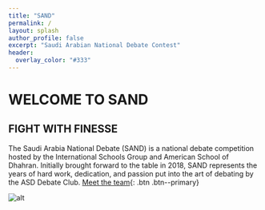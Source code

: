 ```yaml
---
title: "SAND"
permalink: /
layout: splash
author_profile: false
excerpt: "Saudi Arabian National Debate Contest"
header:
  overlay_color: "#333"
---
```


# WELCOME TO SAND

## FIGHT WITH FINESSE

The Saudi Arabia National Debate (SAND) is a national debate competition hosted by the International Schools Group and American School of Dhahran. Initially brought forward to the table in 2018, SAND represents the years of hard work, dedication, and passion put into the art of debating by the ASD Debate Club.
[Meet the team](#link){: .btn .btn--primary}

![alt](C:\Users\rayya\OneDrive\Documents\GitHub\sand\assets\images\f57167_fdbdab42f6cf46a7a92d1783337d3665~mv2.avif)
